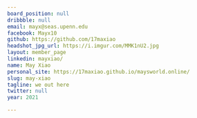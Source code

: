 ```yaml
---
board_position: null
dribbble: null
email: mayx@seas.upenn.edu
facebook: Mayx10
github: https://github.com/17maxiao
headshot_jpg_url: https://i.imgur.com/MMK1nU2.jpg
layout: member_page
linkedin: mayxiao/
name: May Xiao
personal_site: https://17maxiao.github.io/maysworld.online/
slug: may-xiao
tagline: we out here
twitter: null
year: 2021

---
```


